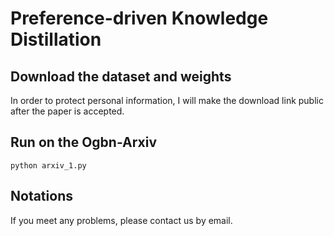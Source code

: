 # Preference-driven Knowledge Distillation


## Download the dataset and weights
In order to protect personal information, I will make the download link public after the paper is accepted.

## Run on the Ogbn-Arxiv
```
python arxiv_1.py
```






## Notations

If you meet any problems, please contact us by email.
